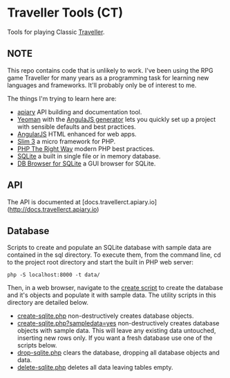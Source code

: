 # Traveller Tools (CT)
Tools for playing Classic [Traveller](https://en.wikipedia.org/wiki/Traveller_(role-playing_game)).

## NOTE
This repo contains code that is unlikely to work. I've been using the RPG game Traveller for many years as a programming task for learning new languages and frameworks. It'll probably only be of interest to me.

The things I'm trying to learn here are:
* [apiary](https://apiary.io) API building and documentation tool.
* [Yeoman](http://yeoman.io) with the [AngulaJS generator](https://github.com/yeoman/generator-angular#readme) lets you quickly set up a project with sensible defaults and best practices.
* [AngularJS](https://angularjs.org) HTML enhanced for web apps.
* [Slim 3](http://www.slimframework.com) a micro framework for PHP.
* [PHP The Right Way](http://www.phptherightway.com/) modern PHP best practices.
* [SQLite](https://www.sqlite.org/) a built in single file or in memory database.
* [DB Browser for SQLite](http://sqlitebrowser.org) a GUI browser for SQLite.

## API

The API is documented at [docs.travellerct.apiary.io] (http://docs.travellerct.apiary.io)

## Database

Scripts to create and populate an SQLite database with sample data are contained in the sql directory.
To execute them, from the command line, cd to the project root directory and start the built in PHP web server:

```shell
php -S localhost:8000 -t data/
```

Then, in a web browser, navigate to the [create script](http://localhost:8000/create-sqlite.php?sampledata=yes) to create the database and it's objects and populate it with sample data. The utility scripts in this directory are detailed below.

* [create-sqlite.php](http://localhost:8000/create-sqlite.php) non-destructively creates database objects.
* [create-sqlite.php?sampledata=yes](http://localhost:8000/create-sqlite.php?sampledata=yes) non-destructively creates database objects with sample data. This will leave any existing data untouched, inserting new rows only. If you want a fresh database use one of the scripts below.
* [drop-sqlite.php](http://localhost:8000/drop-sqlite.php) clears the database, dropping all database objects and data.
* [delete-sqlite.php](http://localhost:8000/drop-sqlite.php) deletes all data leaving tables empty.
